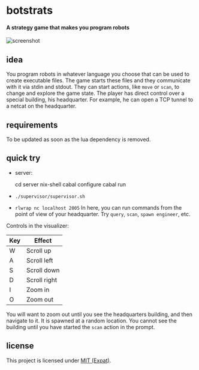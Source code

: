 # botstrats

#### A strategy game that makes you program robots

![screenshot][1]

[1]: http://i.imgur.com/oyEWW4m.png

## idea

You program robots in whatever language you choose that can be used to create
executable files. The game starts these files and they communicate with it via
stdin and stdout. They can start actions, like `move` or `scan`, to change and
explore the game state. The player has direct control over a special building,
his headquarter. For example, he can open a TCP tunnel to a netcat on the
headquarter.

## requirements

To be updated as soon as the lua dependency is removed.

## quick try

* server:

    cd server
    nix-shell
    cabal configure
    cabal run

* `./supervisor/supervisor.sh`
* `rlwrap nc localhost 2005` In here, you can run commands from the point of
  view of your headquarter. Try `query`, `scan`, `spawn engineer`, etc.

Controls in the visualizer:

| Key | Effect        |
| --- | ------------- |
| W   | Scroll up     |
| A   | Scroll left   |
| S   | Scroll down   |
| D   | Scroll right  |
| I   | Zoom in       |
| O   | Zoom out      |

You will want to zoom out until you see the headquarters building, and then
navigate to it. It is spawned at a random location. You cannot see the building
until you have started the `scan` action in the prompt.

## license

This project is licensed under [MIT (Expat)][license].

[license]: https://github.com/shak-mar/botstrats/blob/master/LICENSE
